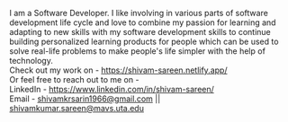 I am a Software Developer. I like involving in various parts of software development life cycle and love to combine my passion for learning and adapting to new skills with my software development skills to continue building personalized learning products for people which can be used to solve real-life problems to make people's life simpler with the help of technology.
<br/> Check out my work on - https://shivam-sareen.netlify.app/
<br/>Or feel free to reach out to me on - 
<br/>LinkedIn - https://www.linkedin.com/in/shivam-sareen/
<br/>Email - shivamkrsarin1966@gmail.com || shivamkumar.sareen@mavs.uta.edu
